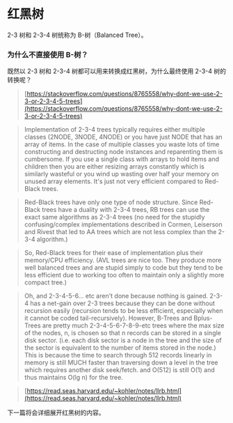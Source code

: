# 红黑树


2-3 树和 2-3-4 树统称为 B-树（Balanced Tree）。

### 为什么不直接使用 B-树？

既然以 2-3 树和 2-3-4 树都可以用来转换成红黑树，为什么最终使用 2-3-4 树的转换呢？

> [https://stackoverflow.com/questions/8765558/why-dont-we-use-2-3-or-2-3-4-5-trees](https://stackoverflow.com/questions/8765558/why-dont-we-use-2-3-or-2-3-4-5-trees)

> Implementation of 2-3-4 trees typically requires either multiple classes (2NODE, 3NODE, 4NODE) or you have just NODE that has an array of items. In the case of multiple classes you waste lots of time constructing and destructing node instances and reparenting them is cumbersome. If you use a single class with arrays to hold items and children then you are either resizing arrays constantly which is similarly wasteful or you wind up wasting over half your memory on unused array elements. It's just not very efficient compared to Red-Black trees.

> Red-Black trees have only one type of node structure. Since Red-Black trees have a duality with 2-3-4 trees, RB trees can use the exact same algorithms as 2-3-4 trees (no need for the stupidly confusing/complex implementations described in Cormen, Leiserson and Rivest that led to AA trees which are not less complex than the 2-3-4 algorithm.)

> So, Red-Black trees for their ease of implementation plus their memory/CPU efficiency. (AVL trees are nice too. They produce more well balanced trees and are stupid simply to code but they tend to be less efficient due to working too often to maintain only a slightly more compact tree.)

> Oh, and 2-3-4-5-6... etc aren't done because nothing is gained. 2-3-4 has a net-gain over 2-3 trees because they can be done without recursion easily (recursion tends to be less efficient, especially when it cannot be coded tail-recursively). However, B-Trees and Bplus-Trees are pretty much 2-3-4-5-6-7-8-9-etc trees where the max size of the nodes, n, is chosen so that n records can be stored in a single disk sector. (i.e. each disk sector is a node in the tree and the size of the sector is equivalent to the number of items stored in the node.) This is because the time to search through 512 records linearly in memory is still MUCH faster than traversing down a level in the tree which requires another disk seek/fetch. and O(512) is still O(1) and thus maintains O(lg n) for the tree.

> [https://read.seas.harvard.edu/~kohler/notes/llrb.html](https://read.seas.harvard.edu/~kohler/notes/llrb.html)

下一篇将会详细展开红黑树的内容。

